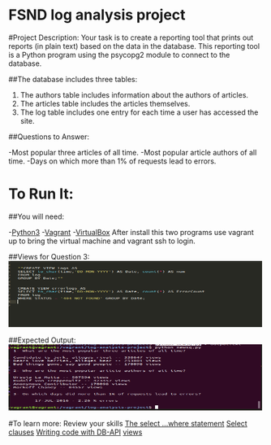 # FSND log analysis project 


#Project Description:
Your task is to create a reporting tool that prints out reports (in plain text) based on the data in the database. This reporting tool is a Python program using the psycopg2 module to connect to the database.

##The database includes three tables:
1. The authors table includes information about the authors of articles.
2. The articles table includes the articles themselves.
3. The log table includes one entry for each time a user has accessed the site.

##Questions to Answer:

-Most popular three articles of all time.
-Most popular article authors of all time.
-Days on which more than 1% of requests lead to errors.


# To Run It:
##You will need:

-[Python3](https://www.python.org/downloads/)
-[Vagrant](https://www.vagrantup.com/downloads.html)
-[VirtualBox](https://www.virtualbox.org/wiki/Downloads)
 After install this two programs use vagrant up to bring the virtual machine and vagrant ssh to login.

##Views for Question 3:
<img src="https://github.com/Saliha21/image/blob/master/views.png" width="500" height="130">

##Expected Output:
<img src="https://github.com/Saliha21/image/blob/master/output.png" width="500" height="130">

#To learn more:
Review your skills
[The select ...where statement](https://classroom.udacity.com/courses/ud197/lessons/3423258756/concepts/33885287000923)
[Select clauses](https://classroom.udacity.com/courses/ud197/lessons/3423258756/concepts/33885287080923)
[Writing code with DB-API](https://classroom.udacity.com/courses/ud197/lessons/3483858580/concepts/35153985360923)
[views](https://classroom.udacity.com/courses/ud197/lessons/b8756d6f-2072-4511-9a46-33579413153d/concepts/f49b275d-c91f-48c6-b3a1-06627323bf03)